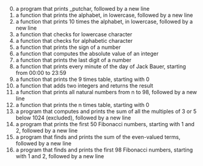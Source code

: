 0. a program that prints _putchar, followed by a new line
1. a function that prints the alphabet, in lowercase, followed by a new line
2. a function that prints 10 times the alphabet, in lowercase, followed by a new line
3. a function that checks for lowercase character
4. a function that checks for alphabetic character
5. a function that prints the sign of a number
6. a function that computes the absolute value of an integer
7. a function that prints the last digit of a number
8. a function that prints every minute of the day of Jack Bauer, starting from 00:00 to 23:59
9. a function that prints the 9 times table, starting with 0
10. a function that adds two integers and returns the result
11. a function that prints all natural numbers from n to 98, followed by a new line
12. a function that prints the n times table, starting with 0
13. a program that computes and prints the sum of all the multiples of 3 or 5 below 1024 (excluded), followed by a new line
14. a program that prints the first 50 Fibonacci numbers, starting with 1 and 2, followed by a new line
15. a program that finds and prints the sum of the even-valued terms, followed by a new line
16. a program that finds and prints the first 98 Fibonacci numbers, starting with 1 and 2, followed by a new line
